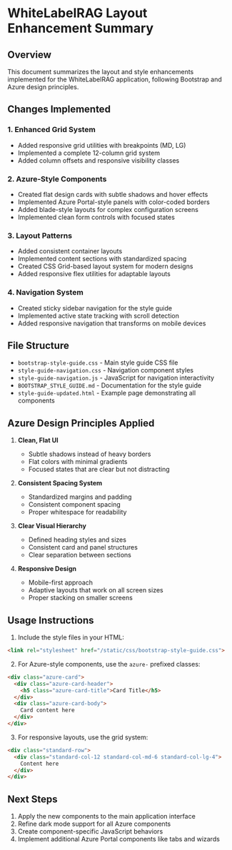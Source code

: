 # WhiteLabelRAG Layout Enhancement Summary

## Overview
This document summarizes the layout and style enhancements implemented for the WhiteLabelRAG application, following Bootstrap and Azure design principles.

## Changes Implemented

### 1. Enhanced Grid System
- Added responsive grid utilities with breakpoints (MD, LG)
- Implemented a complete 12-column grid system
- Added column offsets and responsive visibility classes

### 2. Azure-Style Components
- Created flat design cards with subtle shadows and hover effects
- Implemented Azure Portal-style panels with color-coded borders
- Added blade-style layouts for complex configuration screens
- Implemented clean form controls with focused states

### 3. Layout Patterns
- Added consistent container layouts
- Implemented content sections with standardized spacing
- Created CSS Grid-based layout system for modern designs
- Added responsive flex utilities for adaptable layouts

### 4. Navigation System
- Created sticky sidebar navigation for the style guide
- Implemented active state tracking with scroll detection
- Added responsive navigation that transforms on mobile devices

## File Structure

- `bootstrap-style-guide.css` - Main style guide CSS file
- `style-guide-navigation.css` - Navigation component styles
- `style-guide-navigation.js` - JavaScript for navigation interactivity
- `BOOTSTRAP_STYLE_GUIDE.md` - Documentation for the style guide
- `style-guide-updated.html` - Example page demonstrating all components

## Azure Design Principles Applied

1. **Clean, Flat UI**
   - Subtle shadows instead of heavy borders
   - Flat colors with minimal gradients
   - Focused states that are clear but not distracting

2. **Consistent Spacing System**
   - Standardized margins and padding
   - Consistent component spacing
   - Proper whitespace for readability

3. **Clear Visual Hierarchy**
   - Defined heading styles and sizes
   - Consistent card and panel structures
   - Clear separation between sections

4. **Responsive Design**
   - Mobile-first approach
   - Adaptive layouts that work on all screen sizes
   - Proper stacking on smaller screens

## Usage Instructions

1. Include the style files in your HTML:
```html
<link rel="stylesheet" href="/static/css/bootstrap-style-guide.css">
```

2. For Azure-style components, use the `azure-` prefixed classes:
```html
<div class="azure-card">
  <div class="azure-card-header">
    <h5 class="azure-card-title">Card Title</h5>
  </div>
  <div class="azure-card-body">
    Card content here
  </div>
</div>
```

3. For responsive layouts, use the grid system:
```html
<div class="standard-row">
  <div class="standard-col-12 standard-col-md-6 standard-col-lg-4">
    Content here
  </div>
</div>
```

## Next Steps

1. Apply the new components to the main application interface
2. Refine dark mode support for all Azure components
3. Create component-specific JavaScript behaviors
4. Implement additional Azure Portal components like tabs and wizards
